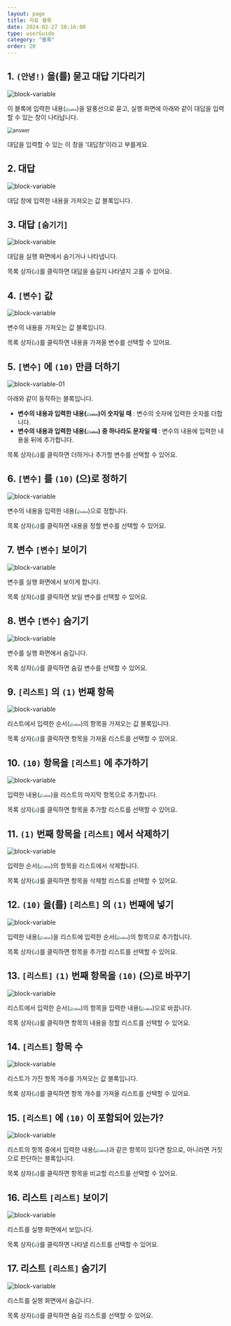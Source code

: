 ```yaml
---
layout: page
title: 자료 블록
date: 2024-02-27 10:16:00
type: userGuide
category: "블록"
order: 20
---
```




## 1. `(안녕!)` 을(를) 묻고 대답 기다리기



![block-variable](images/block-variable-01.png)



이 블록에 입력한 내용(<img src="images/icon/value.png" alt="value" style="zoom:50%;" />)을 말풍선으로 묻고, 실행 화면에 아래와 같이 대답을 입력할 수 있는 창이 나타납니다.



<img src="images/window/answer.png" alt="answer" style="zoom:80%;" />



대답을 입력할 수 있는 이 창을 '대답창'이라고 부를게요.





## 2. 대답



![block-variable](images/block-variable-02.png)



대답 창에 입력한 내용을 가져오는 값 블록입니다.





## 3. 대답 `[숨기기]`



![block-variable](images/block-variable-03.png)



대답을 실행 화면에서 숨기거나 나타냅니다.

목록 상자(<img src="images/icon/dropdown-variable.png" style="zoom:50%;" />)를 클릭하면 대답을 숨길지 나타낼지 고를 수 있어요.





## 4. `[변수]` 값



![block-variable](images/block-variable-04.png)



변수의 내용을 가져오는 값 블록입니다.

목록 상자(<img src="images/icon/dropdown-variable.png" style="zoom:50%;" />)를 클릭하면 내용을 가져올 변수를 선택할 수 있어요.





## 5. `[변수]` 에 `(10)` 만큼 더하기



![block-variable-01](images/block-variable-05.png)



아래와 같이 동작하는 블록입니다.

+ **변수의 내용과 입력한 내용(<img src="images/icon/value.png" alt="value" style="zoom:50%;" />)이 숫자일 때** : 변수의 숫자에 입력한 숫자를 더합니다.
+ **변수의 내용과 입력한 내용(<img src="images/icon/value.png" alt="value" style="zoom:50%;" />) 중 하나라도 문자일 때** : 변수의 내용에 입력한 내용을 뒤에 추가합니다.

목록 상자(<img src="images/icon/dropdown-variable.png" style="zoom:50%;" />)를 클릭하면 더하거나 추가할 변수를 선택할 수 있어요.





## 6. `[변수]` 를 `(10)` (으)로 정하기



![block-variable](images/block-variable-06.png)



변수의 내용을 입력한 내용(<img src="images/icon/value.png" alt="value" style="zoom:50%;" />)으로 정합니다.

목록 상자(<img src="images/icon/dropdown-variable.png" style="zoom:50%;" />)를 클릭하면 내용을 정할 변수를 선택할 수 있어요.





## 7. 변수 `[변수]` 보이기



![block-variable](images/block-variable-07.png)



변수를 실행 화면에서 보이게 합니다.

목록 상자(<img src="images/icon/dropdown-variable.png" style="zoom:50%;" />)를 클릭하면 보일 변수를 선택할 수 있어요.





## 8. 변수 `[변수]` 숨기기



![block-variable](images/block-variable-08.png)



변수를 실행 화면에서 숨깁니다.

목록 상자(<img src="images/icon/dropdown-variable.png" style="zoom:50%;" />)를 클릭하면 숨길 변수를 선택할 수 있어요.





## 9. `[리스트]` 의 `(1)` 번째 항목



![block-variable](images/block-variable-09.png)



리스트에서 입력한 순서(<img src="images/icon/value.png" alt="value" style="zoom:50%;" />)의 항목을 가져오는 값 블록입니다.

목록 상자(<img src="images/icon/dropdown-variable.png" style="zoom:50%;" />)를 클릭하면 항목을 가져올 리스트를 선택할 수 있어요.





## 10. `(10)` 항목을 `[리스트]` 에 추가하기



![block-variable](images/block-variable-10.png)



입력한 내용(<img src="images/icon/value.png" alt="value" style="zoom:50%;" />)을 리스트의 마지막 항목으로 추가합니다.

목록 상자(<img src="images/icon/dropdown-variable.png" style="zoom:50%;" />)를 클릭하면 항목을 추가할 리스트를 선택할 수 있어요.





## 11. `(1)` 번째 항목을 `[리스트]` 에서 삭제하기



![block-variable](images/block-variable-11.png)



입력한 순서(<img src="images/icon/value.png" alt="value" style="zoom:50%;" />)의 항목을 리스트에서 삭제합니다.

목록 상자(<img src="images/icon/dropdown-variable.png" style="zoom:50%;" />)를 클릭하면 항목을 삭제할 리스트를 선택할 수 있어요.





## 12. `(10)` 을(를) `[리스트]` 의 `(1)` 번째에 넣기



![block-variable](images/block-variable-12.png)



입력한 내용(<img src="images/icon/value.png" alt="value" style="zoom:50%;" />)을 리스트에 입력한 순서(<img src="images/icon/value.png" alt="value" style="zoom:50%;" />)의 항목으로 추가합니다.

목록 상자(<img src="images/icon/dropdown-variable.png" style="zoom:50%;" />)를 클릭하면 항목을 추가할 리스트를 선택할 수 있어요.





## 13. `[리스트]` `(1)` 번째 항목을 `(10)` (으)로 바꾸기



![block-variable](images/block-variable-13.png)



리스트에서 입력한 순서(<img src="images/icon/value.png" alt="value" style="zoom:50%;" />)의 항목을 입력한 내용(<img src="images/icon/value.png" alt="value" style="zoom:50%;" />)으로 바꿉니다.

목록 상자(<img src="images/icon/dropdown-variable.png" style="zoom:50%;" />)를 클릭하면 항목의 내용을 정할 리스트를 선택할 수 있어요.





## 14. `[리스트]` 항목 수



![block-variable](images/block-variable-14.png)



리스트가 가진 항목 개수를 가져오는 값 블록입니다.

목록 상자(<img src="images/icon/dropdown-variable.png" style="zoom:50%;" />)를 클릭하면 항목 개수를 가져올 리스트를 선택할 수 있어요.





## 15. `[리스트]` 에 `(10)` 이 포함되어 있는가?



![block-variable](images/block-variable-15.png)



리스트의 항목 중에서 입력한 내용(<img src="images/icon/value.png" alt="value" style="zoom:50%;" />)과 같은 항목이 있다면 참으로, 아니라면 거짓으로 판단하는 블록입니다.

목록 상자(<img src="images/icon/dropdown-variable.png" style="zoom:50%;" />)를 클릭하면 항목을 비교할 리스트를 선택할 수 있어요.





## 16. 리스트 `[리스트]` 보이기



![block-variable](images/block-variable-16.png)



리스트를 실행 화면에서 보입니다.

목록 상자(<img src="images/icon/dropdown-variable.png" style="zoom:50%;" />)를 클릭하면 나타낼 리스트를 선택할 수 있어요.





## 17. 리스트 `[리스트]` 숨기기



![block-variable](images/block-variable-17.png)



리스트를 실행 화면에서 숨깁니다.

목록 상자(<img src="images/icon/dropdown-variable.png" style="zoom:50%;" />)를 클릭하면 숨길 리스트를 선택할 수 있어요.
